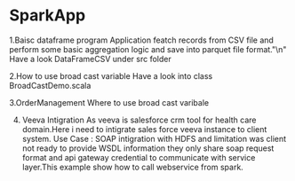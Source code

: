 # SparkApp
1.Baisc dataframe program
  Application featch records from CSV file and perform some basic aggregation logic and save into parquet file format."\n"
   Have a look DataFrameCSV under src folder 

2.How to  use broad cast variable
 Have a look into class BroadCastDemo.scala 
 
3.OrderManagement
 Where to use broad cast varibale
 
 4. Veeva Intigration
    As veeva is salesforce  crm tool for health care domain.Here i need to intigrate sales force veeva instance to client system.
    Use Case : SOAP intigration with HDFS and limitation was client not ready to provide WSDL information they only share soap request format and api gateway credential to communicate with service layer.This example show how to call webservice  from spark.
    
    
